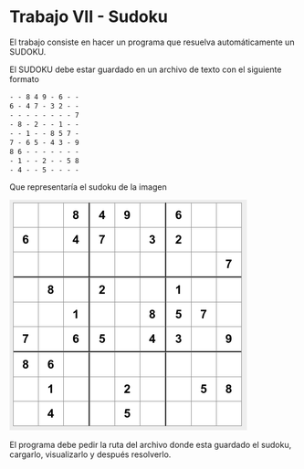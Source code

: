 # Trabajo VII - Sudoku


El trabajo consiste en hacer un programa que resuelva automáticamente un SUDOKU. 

El SUDOKU debe estar guardado en un archivo de texto con el siguiente formato

```
- - 8 4 9 - 6 - -
6 - 4 7 - 3 2 - -
- - - - - - - - 7
- 8 - 2 - - 1 - -
- - 1 - - 8 5 7 -
7 - 6 5 - 4 3 - 9
8 6 - - - - - - -
- 1 - - 2 - - 5 8
- 4 - - 5 - - - - 
```
Que representaría el sudoku de la imagen

![Sudoku](./sudoku.png)

El programa debe pedir la ruta del archivo donde esta guardado el sudoku, cargarlo, visualizarlo y después resolverlo.

